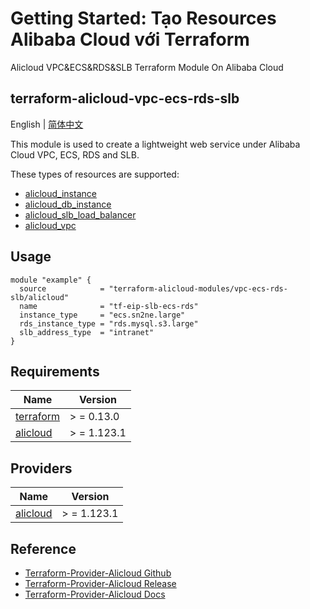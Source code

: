 # Getting Started: Tạo Resources Alibaba Cloud với Terraform

Alicloud VPC&ECS&RDS&SLB Terraform Module On Alibaba Cloud

terraform-alicloud-vpc-ecs-rds-slb
---

English | [简体中文](README-CN.md)

This module is used to create a lightweight web service under Alibaba Cloud VPC, ECS, RDS and SLB.

These types of resources are supported:

* [alicloud_instance](https://registry.terraform.io/providers/aliyun/alicloud/latest/docs/resources/instance)
* [alicloud_db_instance](https://registry.terraform.io/providers/aliyun/alicloud/latest/docs/resources/db_instance)
* [alicloud_slb_load_balancer](https://registry.terraform.io/providers/aliyun/alicloud/latest/docs/resources/slb_load_balancer)
* [alicloud_vpc](https://registry.terraform.io/providers/aliyun/alicloud/latest/docs/resources/vpc)

## Usage

```hcl
module "example" {
  source            = "terraform-alicloud-modules/vpc-ecs-rds-slb/alicloud"
  name              = "tf-eip-slb-ecs-rds"
  instance_type     = "ecs.sn2ne.large"
  rds_instance_type = "rds.mysql.s3.large"
  slb_address_type  = "intranet"
}
```

## Requirements

| Name | Version |
|------|---------|
| <a name="requirement_terraform"></a> [terraform](#requirement\_terraform) | > = 0.13.0 |
| <a name="requirement_alicloud"></a> [alicloud](#requirement\_alicloud) | > = 1.123.1 |

## Providers

| Name | Version |
|------|---------|
| <a name="provider_alicloud"></a> [alicloud](#provider\_alicloud) | > = 1.123.1 |


## Reference

* [Terraform-Provider-Alicloud Github](https://github.com/aliyun/terraform-provider-alicloud)
* [Terraform-Provider-Alicloud Release](https://releases.hashicorp.com/terraform-provider-alicloud/)
* [Terraform-Provider-Alicloud Docs](https://registry.terraform.io/providers/aliyun/alicloud/latest/docs)
